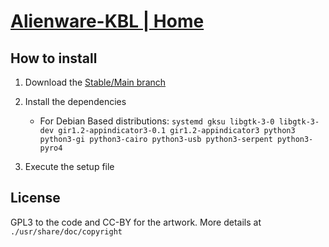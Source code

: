
# [Alienware-KBL | Home](https://rafael.senties-martinelli.com/software/alienware-kbl)

## How to install

 1. Download the [Stable/Main branch](https://github.com/rsm-gh/alienware-kbl/archive/master.zip)
 2. Install the dependencies

    * For Debian Based distributions: `systemd gksu libgtk-3-0 libgtk-3-dev gir1.2-appindicator3-0.1 gir1.2-appindicator3 python3 python3-gi python3-cairo python3-usb python3-serpent python3-pyro4`

 3. Execute the setup file

## License

GPL3 to the code and CC-BY for the artwork. More details at `./usr/share/doc/copyright`
